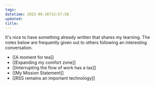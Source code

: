 ```yaml
---
tags: 
datetime: 2023-09-26T15:57:50
updated: 
title: 
---
```

It's nice to have something already written that shares my learning. The notes below are frequently given out to others following an interesting conversation.

- [[A moment for tea]]
- [[Expanding my comfort zone]]
- [[Interrupting the flow of work has a tax]]
- [[My Mission Statement]]
- [[RSS remains an important technology]]